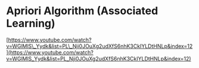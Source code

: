 # Apriori Algorithm \(Associated Learning\)

[https://www.youtube.com/watch?v=WGlMlS\_Yydk&list=PL\_Nji0JOuXg2udXfS6nhK3CkIYLDtHNLp&index=12](https://www.youtube.com/watch?v=WGlMlS_Yydk&list=PL_Nji0JOuXg2udXfS6nhK3CkIYLDtHNLp&index=12)

